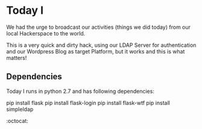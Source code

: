 # Today I

We had the urge to broadcast our activities (things we did today) from our local Hackerspace to the world.

This is a very quick and dirty hack, using our LDAP Server for authentication and our Wordpress Blog as target Platform, but it works and this is what matters!

## Dependencies

Today I runs in python 2.7 and has following dependencies:

pip install flask
pip install flask-login
pip install flask-wtf
pip install simpleldap

:octocat:

